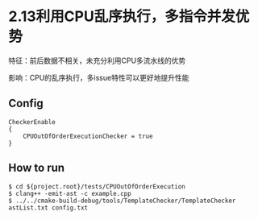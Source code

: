 # 2.13利用CPU乱序执行，多指令并发优势
特征：前后数据不相关，未充分利用CPU多流水线的优势

影响：CPU的乱序执行，多issue特性可以更好地提升性能

## Config
```
CheckerEnable
{
	CPUOutOfOrderExecutionChecker = true
}
```
## How to run

```shell
$ cd ${project.root}/tests/CPUOutOfOrderExecution
$ clang++ -emit-ast -c example.cpp
$ ../../cmake-build-debug/tools/TemplateChecker/TemplateChecker astList.txt config.txt
```